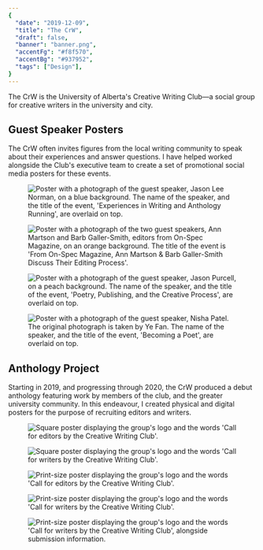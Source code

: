 ```yaml
---
{
  "date": "2019-12-09",
  "title": "The CrW",
  "draft": false,
  "banner": "banner.png",
  "accentFg": "#f8f570",
  "accentBg": "#937952",
  "tags": ["Design"],
}
---
```


<p class="portfolio-intro-text">
The CrW is the University of Alberta's Creative Writing Club—a social group for creative writers in the university and city.
</p>

## Guest Speaker Posters

The CrW often invites figures from the local writing community to speak about their experiences and answer questions. I have helped worked alongside the Club's executive team to create a set of promotional social media posters for these events.

<div class="portfolio-gallery">
<div class="portfolio-gallery-row">
<figure>
<img src="jason-lee-norman.jpg" alt="Poster with a photograph of the guest speaker, Jason Lee Norman, on a blue background. The name of the speaker, and the title of the event, 'Experiences in Writing and Anthology Running', are overlaid on top." />
</figure>
<figure>
<img src="barb-galler-smith-ann-marston.jpg" alt="Poster with a photograph of the two guest speakers, Ann Martson and Barb Galler-Smith, editors from On-Spec Magazine, on an orange background. The title of the event is 'From On-Spec Magazine, Ann Martson &amp; Barb Galler-Smith Discuss Their Editing Process'." />
</figure>
</div>
<div class="portfolio-gallery-row">
<figure>
<img src="jason-purcell.jpg" alt="Poster with a photograph of the guest speaker, Jason Purcell, on a peach background. The name of the speaker, and the title of the event, 'Poetry, Publishing, and the Creative Process', are overlaid on top." />
</figure>
<figure>
<img src="nisha-patel.jpg" alt="Poster with a photograph of the guest speaker, Nisha Patel. The original photograph is taken by Ye Fan. The name of the speaker, and the title of the event, 'Becoming a Poet', are overlaid on top." />
</figure>
</div>
</div>

## Anthology Project

Starting in 2019, and progressing through 2020, the CrW produced a debut anthology featuring work by members of the club, and the greater university community. In this endeavour, I created physical and digital posters for the purpose of recruiting editors and writers.

<div class="portfolio-gallery">
<div class="portfolio-gallery-row">
<figure>
<img src="call-for-editors-square.jpg" alt="Square poster displaying the group's logo and the words 'Call for editors by the Creative Writing Club'." />
</figure>
<figure>
<img src="call-for-writers-square.jpg" alt="Square poster displaying the group's logo and the words 'Call for writers by the Creative Writing Club'." />
</figure>
</div>
<div class="portfolio-gallery-row">
<figure>
<img src="call-for-editors-full.jpg" alt="Print-size poster displaying the group's logo and the words 'Call for editors by the Creative Writing Club'." />
</figure>
<figure>
<img src="call-for-writers-full.jpg" alt="Print-size poster displaying the group's logo and the words 'Call for writers by the Creative Writing Club'." />
</figure>
<figure>
<img src="call-for-writers-sequel.jpg" alt="Print-size poster displaying the group's logo and the words 'Call for writers by the Creative Writing Club', alongside submission information." />
</figure>
</div>
</div>
